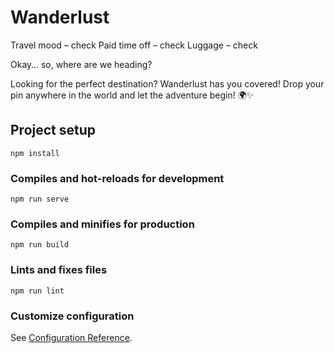 # Wanderlust
Travel mood – check
Paid time off – check
Luggage – check

Okay… so, where are we heading?

Looking for the perfect destination? Wanderlust has you covered! Drop your pin anywhere in the world and let the adventure begin! 🌍✨


## Project setup
```
npm install
```

### Compiles and hot-reloads for development
```
npm run serve
```

### Compiles and minifies for production
```
npm run build
```

### Lints and fixes files
```
npm run lint
```

### Customize configuration
See [Configuration Reference](https://cli.vuejs.org/config/).
